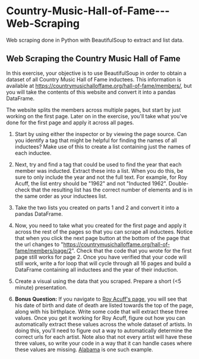 # Country-Music-Hall-of-Fame---Web-Scraping
Web scraping done in Python with BeautifulSoup to extract and list data.

## Web Scraping the Country Music Hall of Fame

In this exercise, your objective is to use BeautifulSoup in order to obtain a dataset of all Country Music Hall of Fame inductees. This information is available at https://countrymusichalloffame.org/hall-of-fame/members/, but you will take the contents of this website and convert it into a pandas DataFrame.

The website splits the members across multiple pages, but start by just working on the first page. Later on in the exercise, you'll take what you've done for the first page and apply it across all pages.

1. Start by using either the inspector or by viewing the page source. Can you identify a tag that might be helpful for finding the names of all inductees? Make use of this to create a list containing just the names of each inductee.

2. Next, try and find a tag that could be used to find the year that each member was inducted. Extract these into a list. When you do this, be sure to only include the year and not the full text. For example, for Roy Acuff, the list entry should be "1962" and not "Inducted 1962". Double-check that the resulting list has the correct number of elements and is in the same order as your inductees list.

3. Take the two lists you created on parts 1 and 2 and convert it into a pandas DataFrame.

4. Now, you need to take what you created for the first page and apply it across the rest of the pages so that you can scrape all inductees. Notice that when you click the next page button at the bottom of the page that the url changes to "https://countrymusichalloffame.org/hall-of-fame/members/page/2". Check that the code that you wrote for the first page still works for page 2. Once you have verified that your code will still work, write a for loop that will cycle through all 16 pages and build a DataFrame containing all inductees and the year of their induction.

5. Create a visual using the data that you scraped. Prepare a short (<5 minute) presentation.

6. **Bonus Question:** If you navigate to [Roy Acuff's page](https://countrymusichalloffame.org/artist/roy-acuff/), you will see that his date of birth and date of death are listed towards the top of the page, along with his birthplace. Write some code that will extract these three values. Once you get it working for Roy Acuff, figure out how you can automatically extract these values across the whole dataset of artists. In doing this, you'll need to figure out a way to automatically determine the correct urls for each artist. Note also that not every artist will have these three values, so write your code in a way that it can handle cases where these values are missing. [Alabama](https://countrymusichalloffame.org/artist/alabama/) is one such example. 
